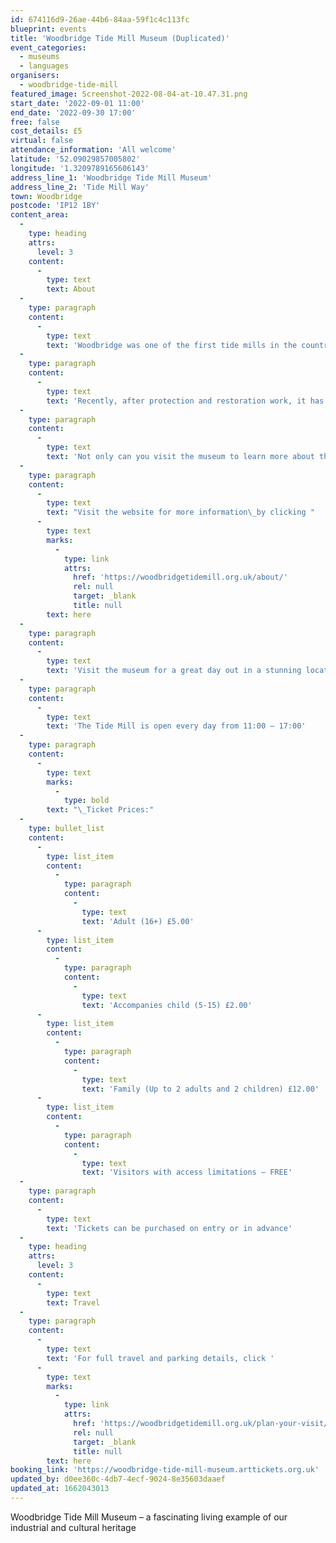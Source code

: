 ```yaml
---
id: 674116d9-26ae-44b6-84aa-59f1c4c113fc
blueprint: events
title: 'Woodbridge Tide Mill Museum (Duplicated)'
event_categories:
  - museums
  - languages
organisers:
  - woodbridge-tide-mill
featured_image: Screenshot-2022-08-04-at-10.47.31.png
start_date: '2022-09-01 11:00'
end_date: '2022-09-30 17:00'
free: false
cost_details: £5
virtual: false
attendance_information: 'All welcome'
latitude: '52.09029857005802'
longitude: '1.3209789165606143'
address_line_1: 'Woodbridge Tide Mill Museum'
address_line_2: 'Tide Mill Way'
town: Woodbridge
postcode: 'IP12 1BY'
content_area:
  -
    type: heading
    attrs:
      level: 3
    content:
      -
        type: text
        text: About
  -
    type: paragraph
    content:
      -
        type: text
        text: 'Woodbridge was one of the first tide mills in the country and was unquestionably the last one working – operating for well over 800 years.'
  -
    type: paragraph
    content:
      -
        type: text
        text: 'Recently, after protection and restoration work, it has been brought back to life as a fully working tide mill; it is a remarkable living example of our industrial and cultural heritage.'
  -
    type: paragraph
    content:
      -
        type: text
        text: 'Not only can you visit the museum to learn more about the tide mill and the local heritage, there are also many  things to do and see through the events and activities and shop on site.'
  -
    type: paragraph
    content:
      -
        type: text
        text: "Visit the website for more information\_by clicking "
      -
        type: text
        marks:
          -
            type: link
            attrs:
              href: 'https://woodbridgetidemill.org.uk/about/'
              rel: null
              target: _blank
              title: null
        text: here
  -
    type: paragraph
    content:
      -
        type: text
        text: 'Visit the museum for a great day out in a stunning location.'
  -
    type: paragraph
    content:
      -
        type: text
        text: 'The Tide Mill is open every day from 11:00 – 17:00'
  -
    type: paragraph
    content:
      -
        type: text
        marks:
          -
            type: bold
        text: "\_Ticket Prices:"
  -
    type: bullet_list
    content:
      -
        type: list_item
        content:
          -
            type: paragraph
            content:
              -
                type: text
                text: 'Adult (16+) £5.00'
      -
        type: list_item
        content:
          -
            type: paragraph
            content:
              -
                type: text
                text: 'Accompanies child (5-15) £2.00'
      -
        type: list_item
        content:
          -
            type: paragraph
            content:
              -
                type: text
                text: 'Family (Up to 2 adults and 2 children) £12.00'
      -
        type: list_item
        content:
          -
            type: paragraph
            content:
              -
                type: text
                text: 'Visitors with access limitations – FREE'
  -
    type: paragraph
    content:
      -
        type: text
        text: 'Tickets can be purchased on entry or in advance'
  -
    type: heading
    attrs:
      level: 3
    content:
      -
        type: text
        text: Travel
  -
    type: paragraph
    content:
      -
        type: text
        text: 'For full travel and parking details, click '
      -
        type: text
        marks:
          -
            type: link
            attrs:
              href: 'https://woodbridgetidemill.org.uk/plan-your-visit/'
              rel: null
              target: _blank
              title: null
        text: here
booking_link: 'https://woodbridge-tide-mill-museum.arttickets.org.uk'
updated_by: d0ee360c-4db7-4ecf-9024-8e35603daaef
updated_at: 1662043013
---
```

Woodbridge Tide Mill Museum – a fascinating living example of our industrial and cultural heritage